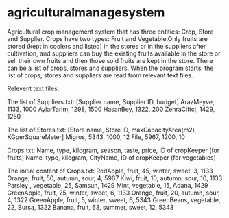 # agriculturalmanagesystem
Agricultural crop management system that has three entities: Crop, Store and Supplier. Crops have two types: Fruit and Vegetable.Only fruits are stored (kept in coolers and listed) in the stores or in the suppliers after
cultivation, and suppliers can buy the existing fruits available in the store or sell their own fruits and then
those sold fruits are kept in the store. There can be a list of crops, stores and suppliers. When the program
starts, the list of crops, stores and suppliers are read from relevant text files.

Relevent text files:

The list of Suppliers.txt: [Supplier name, Supplier ID, budget]
ArazMeyve, 1133, 1000
AylarTarim, 1298, 1500
HasanBey, 1322, 200
ZehraCiftci, 1429, 1250

The list of Stores.txt: [Store name, Store ID, maxCapacityArea(m2), KGperSquareMeter]
Migros, 5343, 1000, 12
File, 5967, 1200, 10

Crops.txt:
Name, type, kilogram, season, taste, price, ID of cropKeeper (for fruits)
Name, type, kilogram, CityName, ID of cropKeeper (for vegetables)

The initial content of Crops.txt:
RedApple, fruit, 45, winter, sweet, 3, 1133
Orange, fruit, 50, autumn, sour, 4, 5967
Kiwi, fruit, 10, autumn, sour, 10, 1133
Parsley , vegetable, 25, Samsun, 1429
Mint, vegetable, 15, Adana, 1429
GreenApple, fruit, 25, winter, sweet, 6, 1133
Orange, fruit, 20, autumn, sour, 4, 1322
GreenApple, fruit, 5, winter, sweet, 6, 5343
GreenBeans, vegetable, 22, Bursa, 1322
Banana, fruit, 63, summer, sweet, 12, 5343





